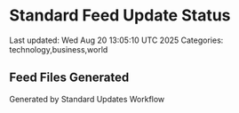 # Standard Feed Update Status
Last updated: Wed Aug 20 13:05:10 UTC 2025
Categories: technology,business,world

## Feed Files Generated

Generated by Standard Updates Workflow
